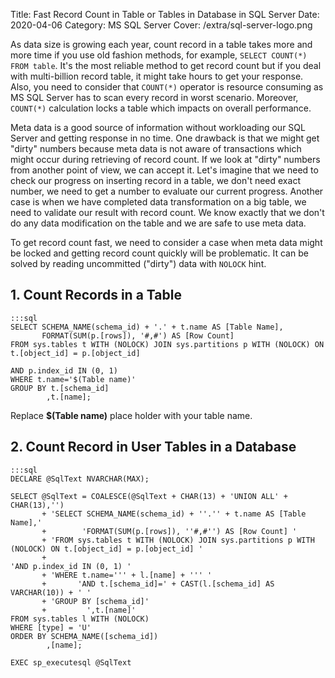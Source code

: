 Title: Fast Record Count in Table or Tables in Database in SQL Server
Date: 2020-04-06
Category: MS SQL Server
Cover: /extra/sql-server-logo.png

As data size is growing each year, count record in a table takes more and more time if you use old fashion methods, for example, `SELECT COUNT(*) FROM table`. It's the most reliable method to get record count but if you deal with multi-billion record table, it might take hours to get your response. Also, you need to consider that `COUNT(*)` operator is resource consuming as MS SQL Server has to scan every record in worst scenario. Moreover, `COUNT(*)` calculation locks a table which impacts on overall performance.

Meta data is a good source of information without workloading our SQL Server and getting response in no time. One drawback is that we might get "dirty" numbers because meta data is not aware of transactions which might occur during retrieving of record count. If we look at "dirty" numbers from another point of view, we can accept it. Let's imagine that we need to check our progress on inserting record in a table, we don't need exact number, we need to get a number to evaluate our current progress. Another case is when we have completed data transformation on a big table, we need to validate our result with record count. We know exactly that we don't do any data modification on the table and we are safe to use meta data.

To get record count fast, we need to consider a case when meta data might be locked and getting record count quickly will be problematic. It can be solved by reading uncommitted ("dirty") data with `NOLOCK` hint.

## 1. Count Records in a Table

    :::sql
    SELECT SCHEMA_NAME(schema_id) + '.' + t.name AS [Table Name],
           FORMAT(SUM(p.[rows]), '#,#') AS [Row Count]
    FROM sys.tables t WITH (NOLOCK) JOIN sys.partitions p WITH (NOLOCK) ON t.[object_id] = p.[object_id]
                                                                           AND p.index_id IN (0, 1)
    WHERE t.name='$(Table name)'
    GROUP BY t.[schema_id]
            ,t.[name];

Replace **$(Table name)** place holder with your table name.

## 2. Count Record in User Tables in a Database

    :::sql
    DECLARE @SqlText NVARCHAR(MAX);

    SELECT @SqlText = COALESCE(@SqlText + CHAR(13) + 'UNION ALL' + CHAR(13),'')
           + 'SELECT SCHEMA_NAME(schema_id) + ''.'' + t.name AS [Table Name],'
           +        'FORMAT(SUM(p.[rows]), ''#,#'') AS [Row Count] '
           + 'FROM sys.tables t WITH (NOLOCK) JOIN sys.partitions p WITH (NOLOCK) ON t.[object_id] = p.[object_id] '
           +                                                                        'AND p.index_id IN (0, 1) '
           + 'WHERE t.name=''' + l.[name] + ''' '
           +       'AND t.[schema_id]=' + CAST(l.[schema_id] AS VARCHAR(10)) + ' '
           + 'GROUP BY [schema_id]'
           +         ',t.[name]'
    FROM sys.tables l WITH (NOLOCK)
    WHERE [type] = 'U'
    ORDER BY SCHEMA_NAME([schema_id])
            ,[name];

    EXEC sp_executesql @SqlText
